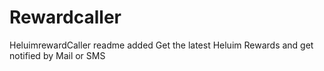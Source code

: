 # Rewardcaller
HeluimrewardCaller
readme added
Get the latest Heluim Rewards and get notified by Mail or SMS
